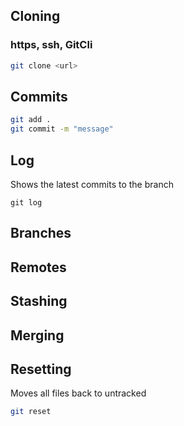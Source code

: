 ## Cloning

### https, ssh, GitCli

```sh
git clone <url>
```

## Commits

```sh
git add .
git commit -m "message"
```

## Log

Shows the latest commits to the branch

```
git log
```

## Branches

## Remotes

## Stashing

## Merging

## Resetting

Moves all files back to untracked

```sh
git reset
```